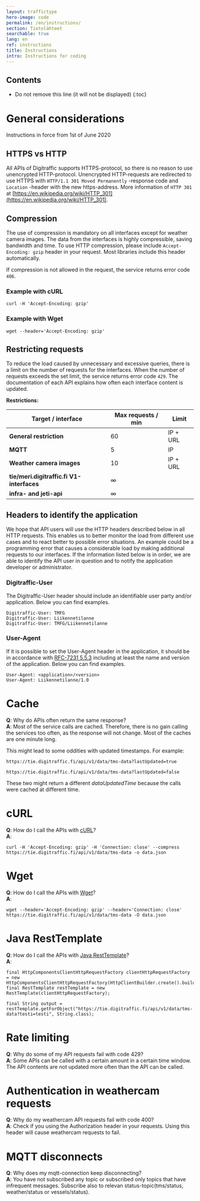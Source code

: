 ```yaml
---
layout: traffictype
hero-image: code
permalink: /en/instructions/
section: Tietolähteet
searchable: true
lang: en
ref: instructions
title: Instructions
intro: Instructions for coding
---
```


<h2 id="contents">Contents</h2>

* Do not remove this line (it will not be displayed)
{:toc}

# General considerations

Instructions in force from 1st of June 2020

## HTTPS vs HTTP

All APIs of Digitraffic supports HTTPS-protocol, so there is no reason to use unencrypted HTTP-protocol.
Unencrypted HTTP-requests are redirected to use HTTPS with ```HTTP/1.1 301 Moved Permanently``` -response code and
```Location``` -header with the new https-address.
More information of ```HTTP 301``` at [https://en.wikipedia.org/wiki/HTTP_301](https://en.wikipedia.org/wiki/HTTP_301).

## Compression  

The use of compression is mandatory on all interfaces except for weather camera images.
The data from the interfaces is highly compressible, saving bandwidth and time.
To use HTTP compression, please include `Accept-Encoding: gzip` header in your request. 
Most libraries include this header automatically.

If compression is not allowed in the request, the service returns error code `406`.

### Example with cURL
```
curl -H 'Accept-Encoding: gzip'
```
### Example with Wget
```
wget --header='Accept-Encoding: gzip'
```

## Restricting requests  

To reduce the load caused by unnecessary and excessive queries, there is a limit on the number of requests for the interfaces.
When the number of requests exceeds the set limit, the service returns error code `429`.
The documentation of each API explains how often each interface content is updated.

**Restrictions:**  

| **Target / interface**      | **Max requests / min** | **Limit**
|-----------------------|-------------------|-------------|
| **General restriction**   | 60                | IP + URL    
| **MQTT**              | 5                 | IP          
| **Weather camera images**   | 10                | IP + URL    
| **tie/meri.digitraffic.fi V1-interfaces**     | &infin;                 |             
| **infra- and jeti-api**     | &infin;                 |             

## Headers to identify the application

We hope that API users will use the HTTP headers described below in all HTTP requests.
This enables us to better monitor the load from different use cases and to react better to possible error situations.
An example could be a programming error that causes a considerable load by making additional requests to our interfaces.
If the information listed below is in order, we are able to identify the API user in question and to notify 
the application developer or administrator.

### Digitraffic-User

The Digitraffic-User header should include an identifiable user party and/or application. Below you can find examples.

`Digitraffic-User: TMFG`  
`Digitraffic-User: Liikennetilanne`  
`Digitraffic-User: TMFG/Liikennetilanne`  

### User-Agent

If it is possible to set the User-Agent header in the application, it should be in accordance with [RFC-7231 5.5.3](https://tools.ietf.org/html/rfc7231#section-5.5.3)
including at least the name and version of the application. Below you can find examples.

`User-Agent: <application>/<version>`  
`User-Agent: Liikennetilanne/1.0`


# Cache
__Q__: Why do APIs often return the same response?  
__A__: Most of the service calls are cached.  Therefore, there is no gain calling the services too often, as the response will not change.  Most
of the caches are one minute long.

This might lead to some oddities with updated timestamps. For example:

`https://tie.digitraffic.fi/api/v1/data/tms-data?lastUpdated=true`

`https://tie.digitraffic.fi/api/v1/data/tms-data?lastUpdated=false`

These two might return a different _dataUpdatedTime_ because the calls were cached at different time.

# cURL
__Q__: How do I call the APIs with [cURL](https://curl.haxx.se/)?  
__A__:
```
curl -H 'Accept-Encoding: gzip' -H 'Connection: close' --compress https://tie.digitraffic.fi/api/v1/data/tms-data -o data.json
```

# Wget
__Q__: How do I call the APIs with [Wget](https://www.gnu.org/software/wget/)?  
__A__:
```
wget --header='Accept-Encoding: gzip' --header='Connection: close' https://tie.digitraffic.fi/api/v1/data/tms-data -O data.json
```

# Java RestTemplate
__Q__: How do I call the APIs with [Java RestTemplate](https://docs.spring.io/spring/docs/current/javadoc-api/org/springframework/web/client/RestTemplate.html)?  
__A__:
```
final HttpComponentsClientHttpRequestFactory clientHttpRequestFactory = new HttpComponentsClientHttpRequestFactory(HttpClientBuilder.create().build());
final RestTemplate restTemplate = new RestTemplate(clientHttpRequestFactory);

final String output = restTemplate.getForObject("https://tie.digitraffic.fi/api/v1/data/tms-data?testi=testi", String.class);
```

# Rate limiting
__Q__: Why do some of my API requests fail with code 429?  
__A__: Some APIs can be called with a certain amount in a certain time window. The API contents are not updated more often than the API can be called.  

# Authentication in weathercam requests
__Q__: Why do my weathercam API requests fail with code 400?  
__A__: Check if you using the Authorization header in your requests. Using this header will cause weathercam requests to fail.  

# MQTT disconnects
__Q__: Why does my mqtt-connection keep disconnecting?  
__A__: You have not subscribed any topic or subscribed only topics that have infrequent messages. 
Subscribe also to relevan status-topic(tms/status, weather/status or vessels/status).
